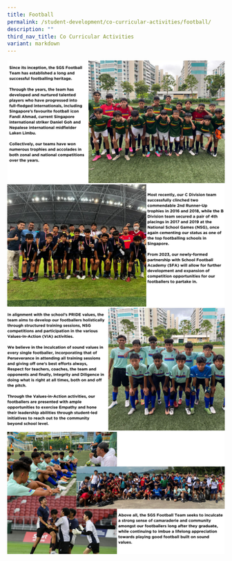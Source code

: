```yaml
---
title: Football
permalink: /student-development/co-curricular-activities/football/
description: ""
third_nav_title: Co Curricular Activities
variant: markdown
---
```

![](/images/ccafootball2024__1_.png)
![](/images/ccafootball2024__2_.png)
![](/images/ccafootball2024__3_.png)
![](/images/ccafootball2024__4_.png)